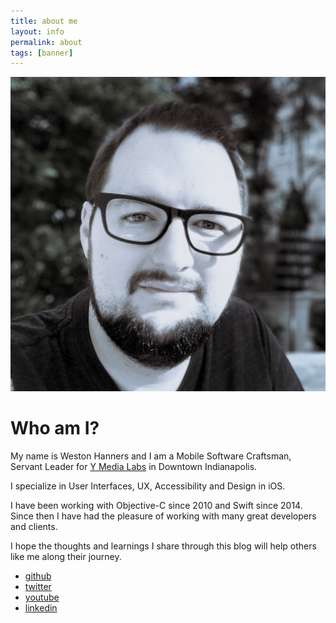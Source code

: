 ```yaml
---
title: about me
layout: info
permalink: about
tags: [banner]
---
```


![Weston's Headshot][1]

# Who am I?

My name is Weston Hanners and I am a Mobile Software Craftsman, Servant Leader
for [Y Media Labs][2] in Downtown Indianapolis.

I specialize in User Interfaces, UX, Accessibility and Design in iOS.

I have been working with Objective-C since 2010 and Swift since 2014.
Since then I have had the pleasure of working with many great developers and
clients.

I hope the thoughts and learnings I share through this blog will help others 
like me along their journey.

- [github](https://www.github.com/westonhanners)
- [twitter](https://www.twitter.com/WestonHanners)
- [youtube](https://www.youtube.com/kronusdark)
- [linkedin](https://www.linkedin.com/in/lhanners)

[1]: /images/me.jpeg#clip-circle
[2]: https://www.ymedialabs.com 